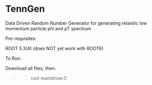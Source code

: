 # TennGen
Data Driven Random Number Generator for generating relaistic low momentum particle phi and pT spectrum

Pre-requisites:

ROOT 5.3(4) (does NOT yet work with ROOT6)

To Run:

Download all files, then:

>> root maindriver.C
